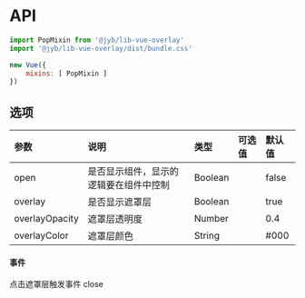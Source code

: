 # API

```javascript
import PopMixin from '@jyb/lib-vue-overlay'
import '@jyb/lib-vue-overlay/dist/bundle.css'

new Vue({
    mixins: [ PopMixin ]
})
```

## 选项

| 参数 | 说明 | 类型 | 可选值 | 默认值 |
| :----| :---| :----| :-----| :------|
| open|是否显示组件，显示的逻辑要在组件中控制| Boolean | | false |
| overlay| 是否显示遮罩层 | Boolean | | true |
| overlayOpacity| 遮罩层透明度 | Number | | 0.4 | 
| overlayColor | 遮罩层颜色 | String | | #000 |


#### 事件

点击遮罩层触发事件 close

